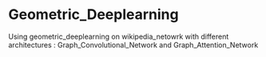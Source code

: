 # Geometric_Deeplearning
Using geometric_deeplearning on wikipedia_netowrk with different architectures : Graph_Convolutional_Network and Graph_Attention_Network 
